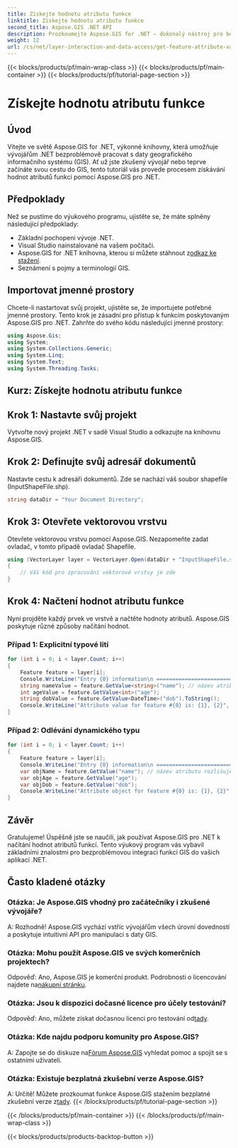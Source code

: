 ```yaml
---
title: Získejte hodnotu atributu funkce
linktitle: Získejte hodnotu atributu funkce
second_title: Aspose.GIS .NET API
description: Prozkoumejte Aspose.GIS for .NET – dokonalý nástroj pro bezproblémovou integraci dat GIS. Stáhněte si bezplatnou zkušební verzi nyní! #Apose #GIS #.NET
weight: 12
url: /cs/net/layer-interaction-and-data-access/get-feature-attribute-value/
---
```


{{< blocks/products/pf/main-wrap-class >}}
{{< blocks/products/pf/main-container >}}
{{< blocks/products/pf/tutorial-page-section >}}

# Získejte hodnotu atributu funkce

## Úvod
Vítejte ve světě Aspose.GIS for .NET, výkonné knihovny, která umožňuje vývojářům .NET bezproblémově pracovat s daty geografického informačního systému (GIS). Ať už jste zkušený vývojář nebo teprve začínáte svou cestu do GIS, tento tutoriál vás provede procesem získávání hodnot atributů funkcí pomocí Aspose.GIS pro .NET.
## Předpoklady
Než se pustíme do výukového programu, ujistěte se, že máte splněny následující předpoklady:
- Základní pochopení vývoje .NET.
- Visual Studio nainstalované na vašem počítači.
-  Aspose.GIS for .NET knihovna, kterou si můžete stáhnout z[odkaz ke stažení](https://releases.aspose.com/gis/net/).
- Seznámení s pojmy a terminologií GIS.
## Importovat jmenné prostory
Chcete-li nastartovat svůj projekt, ujistěte se, že importujete potřebné jmenné prostory. Tento krok je zásadní pro přístup k funkcím poskytovaným Aspose.GIS pro .NET. Zahrňte do svého kódu následující jmenné prostory:
```csharp
using Aspose.Gis;
using System;
using System.Collections.Generic;
using System.Linq;
using System.Text;
using System.Threading.Tasks;
```
## Kurz: Získejte hodnotu atributu funkce
## Krok 1: Nastavte svůj projekt
Vytvořte nový projekt .NET v sadě Visual Studio a odkazujte na knihovnu Aspose.GIS.
## Krok 2: Definujte svůj adresář dokumentů
Nastavte cestu k adresáři dokumentů. Zde se nachází váš soubor shapefile (InputShapeFile.shp).
```csharp
string dataDir = "Your Document Directory";
```
## Krok 3: Otevřete vektorovou vrstvu
Otevřete vektorovou vrstvu pomocí Aspose.GIS. Nezapomeňte zadat ovladač, v tomto případě ovladač Shapefile.
```csharp
using (VectorLayer layer = VectorLayer.Open(dataDir + "InputShapeFile.shp", Drivers.Shapefile))
{
    // Váš kód pro zpracování vektorové vrstvy je zde
}
```
## Krok 4: Načtení hodnot atributu funkce
Nyní projděte každý prvek ve vrstvě a načtěte hodnoty atributů. Aspose.GIS poskytuje různé způsoby načítání hodnot.
### Případ 1: Explicitní typové lití
```csharp
for (int i = 0; i < layer.Count; i++)
{
    Feature feature = layer[i];
    Console.WriteLine("Entry {0} information\n ========================", i);
    string nameValue = feature.GetValue<string>("name"); // název atributu rozlišuje velká a malá písmena
    int ageValue = feature.GetValue<int>("age");
    string dobValue = feature.GetValue<DateTime>("dob").ToString();
    Console.WriteLine("Attribute value for feature #{0} is: {1}, {2}", nameValue, ageValue, dobValue);
}
```
### Případ 2: Odlévání dynamického typu
```csharp
for (int i = 0; i < layer.Count; i++)
{
    Feature feature = layer[i];
    Console.WriteLine("Entry {0} information\n ========================", i);
    var objName = feature.GetValue("name"); // název atributu rozlišuje velká a malá písmena
    var objAge = feature.GetValue("age");
    var objDob = feature.GetValue("dob");
    Console.WriteLine("Attribute object for feature #{0} is: {1}, {2}", objName, objAge, objDob);
}
```
## Závěr
Gratulujeme! Úspěšně jste se naučili, jak používat Aspose.GIS pro .NET k načítání hodnot atributů funkcí. Tento výukový program vás vybavil základními znalostmi pro bezproblémovou integraci funkcí GIS do vašich aplikací .NET.
## Často kladené otázky
### Otázka: Je Aspose.GIS vhodný pro začátečníky i zkušené vývojáře?
A: Rozhodně! Aspose.GIS vychází vstříc vývojářům všech úrovní dovedností a poskytuje intuitivní API pro manipulaci s daty GIS.
### Otázka: Mohu použít Aspose.GIS ve svých komerčních projektech?
 Odpověď: Ano, Aspose.GIS je komerční produkt. Podrobnosti o licencování najdete na[nákupní stránku](https://purchase.aspose.com/buy).
### Otázka: Jsou k dispozici dočasné licence pro účely testování?
 Odpověď: Ano, můžete získat dočasnou licenci pro testování od[tady](https://purchase.aspose.com/temporary-license/).
### Otázka: Kde najdu podporu komunity pro Aspose.GIS?
 A: Zapojte se do diskuze na[Fórum Aspose.GIS](https://forum.aspose.com/c/gis/33) vyhledat pomoc a spojit se s ostatními uživateli.
### Otázka: Existuje bezplatná zkušební verze Aspose.GIS?
 A: Určitě! Můžete prozkoumat funkce Aspose.GIS stažením bezplatné zkušební verze z[tady](https://releases.aspose.com/).
{{< /blocks/products/pf/tutorial-page-section >}}

{{< /blocks/products/pf/main-container >}}
{{< /blocks/products/pf/main-wrap-class >}}

{{< blocks/products/products-backtop-button >}}
